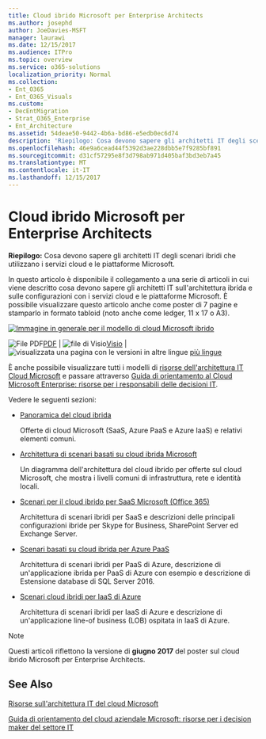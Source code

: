 ```yaml
---
title: Cloud ibrido Microsoft per Enterprise Architects
ms.author: josephd
author: JoeDavies-MSFT
manager: laurawi
ms.date: 12/15/2017
ms.audience: ITPro
ms.topic: overview
ms.service: o365-solutions
localization_priority: Normal
ms.collection:
- Ent_O365
- Ent_O365_Visuals
ms.custom:
- DecEntMigration
- Strat_O365_Enterprise
- Ent_Architecture
ms.assetid: 54deae50-9442-4b6a-bd86-e5edb0ec6d74
description: 'Riepilogo: Cosa devono sapere gli architetti IT degli scenari ibridi che utilizzano i servizi cloud e le piattaforme Microsoft.'
ms.openlocfilehash: 46e9a6cead44f5392d3ae228dbb5e7f9285bf891
ms.sourcegitcommit: d31cf57295e8f3d798ab971d405baf3bd3eb7a45
ms.translationtype: MT
ms.contentlocale: it-IT
ms.lasthandoff: 12/15/2017
---
```

# <a name="microsoft-hybrid-cloud-for-enterprise-architects"></a>Cloud ibrido Microsoft per Enterprise Architects

 **Riepilogo:** Cosa devono sapere gli architetti IT degli scenari ibridi che utilizzano i servizi cloud e le piattaforme Microsoft.
  
In questo articolo è disponibile il collegamento a una serie di articoli in cui viene descritto cosa devono sapere gli architetti IT sull'architettura ibrida e sulle configurazioni con i servizi cloud e le piattaforme Microsoft. È possibile visualizzare questo articolo anche come poster di 7 pagine e stamparlo in formato tabloid (noto anche come ledger, 11 x 17 o A3).
  
[![Immagine in generale per il modello di cloud Microsoft ibrido](images/Hybrid_Poster/Hybrid_Cloud_Thumbnail.png)](https://www.microsoft.com/download/details.aspx?id=54424
)
  
![File PDF](images/Common_Images/PDFIcon.png)[PDF](https://go.microsoft.com/fwlink/p/?linkid=842082) | ![file di Visio](images/Common_Images/VisioIcon.png)[Visio](https://go.microsoft.com/fwlink/p/?linkid=842083) | ![visualizzata una pagina con le versioni in altre lingue](images/Common_Images/GlobeIcon.png)
[più lingue](https://www.microsoft.com/download/details.aspx?id=54424)
  
È anche possibile visualizzare tutti i modelli di [risorse dell'architettura IT Cloud Microsoft](microsoft-cloud-it-architecture-resources.md) e passare attraverso [Guida di orientamento al Cloud Microsoft Enterprise: risorse per i responsabili delle decisioni IT](https://aka.ms/cloudarchitecture).
  
Vedere le seguenti sezioni:
  
- [Panoramica del cloud ibrida](hybrid-cloud-overview.md)
    
    Offerte di cloud Microsoft (SaaS, Azure PaaS e Azure IaaS) e relativi elementi comuni.
    
- [Architettura di scenari basati su cloud ibrida Microsoft](architecture-of-microsoft-hybrid-cloud-scenarios.md)
    
    Un diagramma dell'architettura del cloud ibrido per offerte sul cloud Microsoft, che mostra i livelli comuni di infrastruttura, rete e identità locali.
    
- [Scenari per il cloud ibrido per SaaS Microsoft (Office 365)](hybrid-cloud-scenarios-for-microsoft-saas-office-365.md)
    
    Architettura di scenari ibridi per SaaS e descrizioni delle principali configurazioni ibride per Skype for Business, SharePoint Server ed Exchange Server.
    
- [Scenari basati su cloud ibrida per Azure PaaS](hybrid-cloud-scenarios-for-azure-paas.md)
    
    Architettura di scenari ibridi per PaaS di Azure, descrizione di un'applicazione ibrida per PaaS di Azure con esempio e descrizione di Estensione database di SQL Server 2016.
    
- [Scenari cloud ibridi per IaaS di Azure](hybrid-cloud-scenarios-for-azure-iaas.md)
    
    Architettura di scenari ibridi per IaaS di Azure e descrizione di un'applicazione line-of business (LOB) ospitata in IaaS di Azure.
    
> [!NOTE]
> Questi articoli riflettono la versione di **giugno 2017** del poster sul cloud ibrido Microsoft per Enterprise Architects.
  
## <a name="see-also"></a>See Also

[Risorse sull'architettura IT del cloud Microsoft](microsoft-cloud-it-architecture-resources.md)

[Guida di orientamento del cloud aziendale Microsoft: risorse per i decision maker del settore IT](https://sway.com/FJ2xsyWtkJc2taRD)



